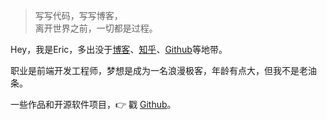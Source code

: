 > 写写代码，写写博客，  
> 离开世界之前，一切都是过程。

Hey，我是Eric，多出没于[博客](https://jxderic.github.io)、[知乎](https://www.zhihu.com/people/jxderic)、[Github](https://github.com/jxderic)等地带。

职业是前端开发工程师，梦想是成为一名浪漫极客，年龄有点大，但我不是老油条。

一些作品和开源软件项目，👉 戳 [Github](https://github.com/jxderic)。 

